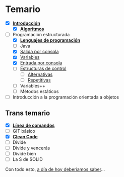 # Temario 

- [x] [**Introducción**](00-introduccion.md)
  - [x] [**Algoritmos**](001-Algoritmos.md)
- [ ] Programación estructurada
  - [x] [**Lenguajes de programación**](lenguajesDeProgramacion.md)
  - [ ] [Java](java.md)
  - [x] [Salida por consola](salidaJava.md)
  - [x] [Variables](variables.md)
  - [x] [Entrada por consola](entradaJava.md)
  - [ ] [Estructuras de control](estructurasDeControl.md)
    - [ ] [Alternativas](estructurasDeControlAlternativas.md)
    - [ ] [Repetitivas](estructurasDeControlRepetitivas.md)
  - [ ] Variables++
  - [ ] Métodos estáticos
- [ ] Introducción a la programación orientada a objetos

## Trans temario

- [x] [**Línea de comandos**](/documentos/consola.md)
- [ ] GIT básico
- [x] [**Clean Code**](/documentos/cleanCode.md)
- [ ] Divide
- [ ] Divide y vencerás
- [ ] Divide bien
- [ ] La S de SOLID

Con todo esto, [a día de hoy deberíamos saber](aDiaDeHoy.md)...
